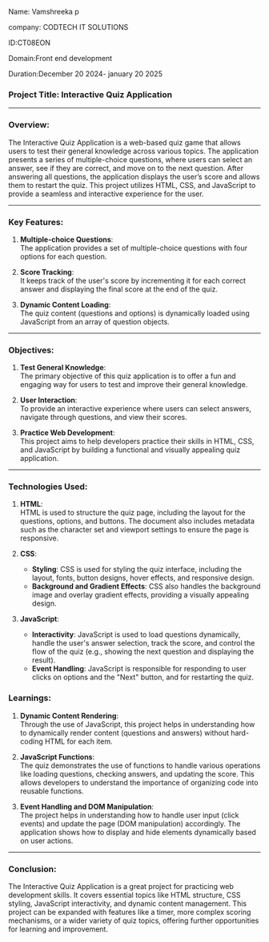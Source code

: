 Name: Vamshreeka p

company: CODTECH IT SOLUTIONS

ID:CT08EON

Domain:Front end development

Duration:December 20 2024- january 20 2025
### **Project Title**: Interactive Quiz Application

---

### **Overview**:
The Interactive Quiz Application is a web-based quiz game that allows users to test their general knowledge across various topics. The application presents a series of multiple-choice questions, where users can select an answer, see if they are correct, and move on to the next question. After answering all questions, the application displays the user’s score and allows them to restart the quiz. This project utilizes HTML, CSS, and JavaScript to provide a seamless and interactive experience for the user.

---

### **Key Features**:
1. **Multiple-choice Questions**:  
   The application provides a set of multiple-choice questions with four options for each question.

2. **Score Tracking**:  
   It keeps track of the user's score by incrementing it for each correct answer and displaying the final score at the end of the quiz.

3. **Dynamic Content Loading**:  
   The quiz content (questions and options) is dynamically loaded using JavaScript from an array of question objects.


---

### **Objectives**:
1. **Test General Knowledge**:  
   The primary objective of this quiz application is to offer a fun and engaging way for users to test and improve their general knowledge.

2. **User Interaction**:  
   To provide an interactive experience where users can select answers, navigate through questions, and view their scores.

3. **Practice Web Development**:  
   This project aims to help developers practice their skills in HTML, CSS, and JavaScript by building a functional and visually appealing quiz application.

---

### **Technologies Used**:
1. **HTML**:  
   HTML is used to structure the quiz page, including the layout for the questions, options, and buttons. The document also includes metadata such as the character set and viewport settings to ensure the page is responsive.

2. **CSS**:  
   - **Styling**: CSS is used for styling the quiz interface, including the layout, fonts, button designs, hover effects, and responsive design.
   - **Background and Gradient Effects**: CSS also handles the background image and overlay gradient effects, providing a visually appealing design.

3. **JavaScript**:  
   - **Interactivity**: JavaScript is used to load questions dynamically, handle the user's answer selection, track the score, and control the flow of the quiz (e.g., showing the next question and displaying the result).
   - **Event Handling**: JavaScript is responsible for responding to user clicks on options and the "Next" button, and for restarting the quiz.


### **Learnings**:
1. **Dynamic Content Rendering**:  
   Through the use of JavaScript, this project helps in understanding how to dynamically render content (questions and answers) without hard-coding HTML for each item.

2. **JavaScript Functions**:  
   The quiz demonstrates the use of functions to handle various operations like loading questions, checking answers, and updating the score. This allows developers to understand the importance of organizing code into reusable functions.

3. **Event Handling and DOM Manipulation**:  
   The project helps in understanding how to handle user input (click events) and update the page (DOM manipulation) accordingly. The application shows how to display and hide elements dynamically based on user actions.


---

### **Conclusion**:
The Interactive Quiz Application is a great project for practicing web development skills. It covers essential topics like HTML structure, CSS styling, JavaScript interactivity, and dynamic content management. This project can be expanded with features like a timer, more complex scoring mechanisms, or a wider variety of quiz topics, offering further opportunities for learning and improvement.
